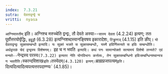 ```yaml
---
index:  7.3.21
sutra:  देवताद्वन्द्वे च
vritti:  nyasa
---
```


`आग्निमारुतीम्` इति। अग्निश्च मरुच्चेति द्वन्द्वः, तौ देवते अस्याः--`सास्य देवता` (4.2.24) इत्यण्; ततः पूर्वोत्तरयोर्वृद्धिः, `इद्वृद्धौ` (6.3.28) इत्यग्निशब्दस्यानङ्विषय इकारादेशः, `टिड्ढाणञ्` (4.1.15) इति ङीप्।
`यो देवताद्वन्द्वः सूक्तसम्बन्धी इत्यादि। यः सूक्तं भजते स सूक्तसम्बन्धी, यस्मै हविर्निरूप्यते स हविः सम्बन्धीति। अर्थद्वारकं चेदं द्वन्द्वस्य विशेषणम्। `इह च न भवति` इत्यादि। कथं पनः सामान्योक्तो सत्यामयं विशेषो लभ्यते? एवं मन्यते--`नेन्द्रस्य परस्य` (7.3.22) इत्यतर नेति योगविभागः कर्त्तव्यः, तेन सूक्तसम्बन्धिनो हविःसम्बन्धिनश्चान्यत्र न भवतीति। `स्कान्दविशाखः` इति। `तस्येदम्` (4.3.120) इत्यण्। `ब्राह्मप्रजापत्यम्` इति। `दित्यदित्यादित्यपत्यत्तरपदाण्ण्यः` (4.1.85)।


